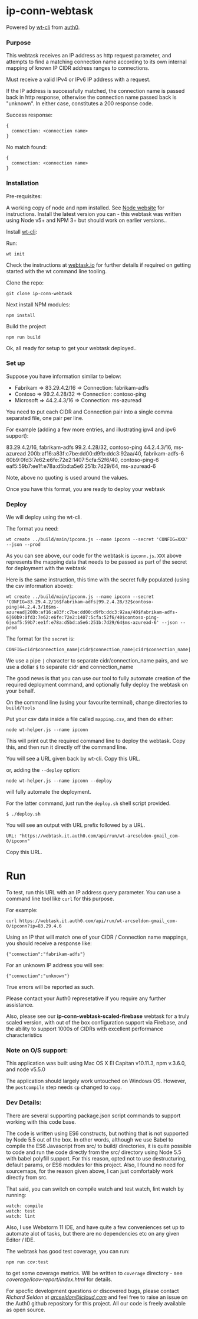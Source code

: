 # ip-conn-webtask

Powered by [wt-cli](https://www.npmjs.com/package/wt-cli) from [auth0](https://webtask.io).

### Purpose

This webtask receives an IP address as http request parameter, and attempts to find a matching
 connection name according to its own internal mapping of known IP CIDR address ranges to connections.

Must receive a valid IPv4 or IPv6 IP address with a request.

If the IP address is successfully matched, the connection name is passed back in http response,
 otherwise the connection name passed back is "unknown". In either case, constitutes a 200 response code.

Success response:

```
{
  connection: <connection name>
}
```

No match found:

```
{
  connection: <connection name>
}
```

### Installation

Pre-requisites:

A working copy of node and npm installed. See [Node website](https://nodejs.org/en/) for instructions.
Install the latest version you can - this webtask was written using Node v5+ and NPM 3+ but should
work on earlier versions..

Install [wt-cli](https://www.npmjs.com/package/wt-cli):

Run:

```
wt init
```

Check the instructions at [webtask.io](https://webtask.io/) for further details if required on getting started with
the wt command line tooling.

Clone the repo:

```
git clone ip-conn-webtask
```

Next install NPM modules:

```
npm install
```

Build the project

```
npm run build
```

Ok, all ready for setup to get your webtask deployed..

### Set up

Suppose you have information similar to below:

 - Fabrikam => 83.29.4.2/16 => Connection: fabrikam-adfs
 - Contoso => 99.2.4.28/32 => Connection: contoso-ping
 - Microsoft => 44.2.4.3/16 => Connection: ms-azuread

You need to put each CIDR and Connection pair into a single comma separated file, one pair per line.

For example (adding a few more entries, and illustrating ipv4 and ipv6 support):

83.29.4.2/16, fabrikam-adfs
99.2.4.28/32, contoso-ping
44.2.4.3/16, ms-azuread
200b:af16:a83f:c7be:dd00:d9fb:ddc3:92aa/40, fabrikam-adfs-6
60b9:0fd3:7e62:e6fe:72e2:1407:5cfa:52f6/40, contoso-ping-6
eaf5:59b7:ee1f:e78a:d5bd:a5e6:251b:7d29/64, ms-azuread-6

Note, above no quoting is used around the values.

Once you have this format, you are ready to deploy your webtask

### Deploy

We will deploy using the wt-cli.

The format you need:

```
wt create ../build/main/ipconn.js --name ipconn --secret 'CONFIG=XXX' --json --prod
```

As you can see above, our code for the webtask is `ipconn.js`.
`XXX` above represents the mapping data that needs to be passed as part of the secret for deployment with the webtask

Here is the same instruction, this time with the secret fully populated (using the csv information above):

```
wt create ../build/main/ipconn.js --name ipconn --secret 'CONFIG=83.29.4.2/16$fabrikam-adfs|99.2.4.28/32$contoso-ping|44.2.4.3/16$ms-azuread|200b:af16:a83f:c7be:dd00:d9fb:ddc3:92aa/40$fabrikam-adfs-6|60b9:0fd3:7e62:e6fe:72e2:1407:5cfa:52f6/40$contoso-ping-6|eaf5:59b7:ee1f:e78a:d5bd:a5e6:251b:7d29/64$ms-azuread-6' --json --prod
```

The format for the `secret` is:

```
CONFIG=cidr$connection_name|cidr$connection_name|cidr$connection_name|...
```

We use a pipe `|` character to separate cidr/connection_name pairs, and we use a dollar `$` to separate cidr and connection_name


The good news is that you can use our tool to fully automate creation of the required deployment command, and optionally
fully deploy the webtask on your behalf.

On the command line (using your favourite terminal), change directories to `build/tools`

Put your csv data inside a file called `mapping.csv`, and then do either:

```
node wt-helper.js --name ipconn
```

This will print out the required command line to deploy the webtask.
Copy this, and then run it directly off the command line.

You will see a URL given back by wt-cli. Copy this URL.

or, adding the `--deploy` option:

```
node wt-helper.js --name ipconn --deploy
```

will fully automate the deployment.

For the latter command, just run the `deploy.sh` shell script provided.

```
$ ./deploy.sh
```

You will see an output with URL prefix followed by a URL.

```
URL: "https://webtask.it.auth0.com/api/run/wt-arcseldon-gmail_com-0/ipconn"
```

Copy this URL.


# Run

To test, run this URL with an IP address query parameter.
You can use a command line tool like `curl` for this purpose.

For example:

```
curl https://webtask.it.auth0.com/api/run/wt-arcseldon-gmail_com-0/ipconn?ip=83.29.4.6
```

Using an IP that will match one of your CIDR / Connection name mappings, you should receive a response like:

```
{"connection":"fabrikam-adfs"}
```

For an unknown IP address you will see:

```
{"connection":"unknown"}
```

True errors will be reported as such.

Please contact your Auth0 represetative if you require any further assistance.

Also, please see our **ip-conn-webtask-scaled-firebase** webtask for a truly scaled version, with out of the box
configuration support via Firebase, and the ability to support 1000s of CIDRs with excellent performance characteristics


### Note on O/S support:

This application was built using Mac OS X El Capitan v10.11.3, npm v.3.6.0, and node v5.5.0

The application should largely work untouched on Windows OS. However, the `postcompile` step needs `cp` changed to `copy`.

### Dev Details:

There are several supporting package.json script commands to support working with this code base.

The code is written using ES6 constructs, but nothing that is not supported by Node 5.5 out of the box.
In other words, although we use Babel to compile the ES6 Javascript from src/ to build/ directories, it
is quite possible to code and run the code directly from the src/ directory using Node 5.5 with babel polyfill support.
For this reason, opted not to use destructuring, default params, or ES6 modules for this project. Also,
I found no need for sourcemaps, for the reason given above, I can just comfortably work directly from src.

That said, you can switch on compile watch and test watch, lint watch by running:

```
watch: compile
watch: test
watch: lint
```

Also, I use Webstorm 11 IDE, and have quite a few conveniences set up to automate alot of tasks, but there are no dependencies etc on any given Editor / IDE.

The webtask has good test coverage, you can run:

```
npm run cov:test
```

to get some coverage metrics. Will be written to `coverage` directory - see *coverage/Icov-report/index.html* for details.

For specfic development questions or discovered bugs, please contact *Richard Seldon* at *arcseldon@icloud.com*
and feel free to raise an issue on the Auth0 github repository for this project. All our code is freely available as
open source.

